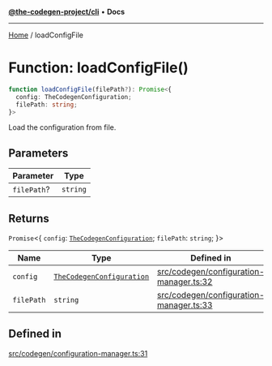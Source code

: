 [**@the-codegen-project/cli**](../API.md) • **Docs**

***

[Home](../API.md) / loadConfigFile

# Function: loadConfigFile()

```ts
function loadConfigFile(filePath?): Promise<{
  config: TheCodegenConfiguration;
  filePath: string;
}>
```

Load the configuration from file.

## Parameters

| Parameter | Type |
| ------ | ------ |
| `filePath`? | `string` |

## Returns

`Promise`\<\{
  `config`: [`TheCodegenConfiguration`](../type-aliases/TheCodegenConfiguration.md);
  `filePath`: `string`;
 \}\>

| Name | Type | Defined in |
| ------ | ------ | ------ |
| `config` | [`TheCodegenConfiguration`](../type-aliases/TheCodegenConfiguration.md) | [src/codegen/configuration-manager.ts:32](https://github.com/the-codegen-project/cli/blob/main/src/codegen/configuration-manager.ts#L32) |
| `filePath` | `string` | [src/codegen/configuration-manager.ts:33](https://github.com/the-codegen-project/cli/blob/main/src/codegen/configuration-manager.ts#L33) |

## Defined in

[src/codegen/configuration-manager.ts:31](https://github.com/the-codegen-project/cli/blob/main/src/codegen/configuration-manager.ts#L31)
